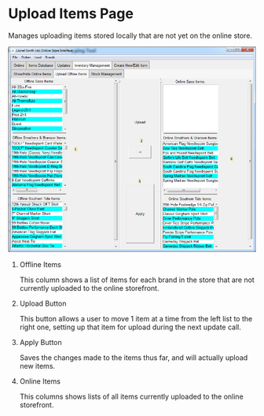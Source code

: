 # Upload Items Page

Manages uploading items stored locally that are not yet on the
online store.

![ShowHideImage](../../imgs/InventoryManageUpload.png)

1. Offline Items

    This column shows a list of items for each brand in the store that 
    are not currently uploaded to the online storefront.
    
2. Upload Button

    This button allows a user to move 1 item at a time from the left list
    to the right one, setting up that item for upload during the next
    update call.
    
3. Apply Button

    Saves the changes made to the items thus far, and will actually 
    upload new items.
    
4. Online Items

    This columns shows lists of all items currently uploaded to the 
    online storefront.